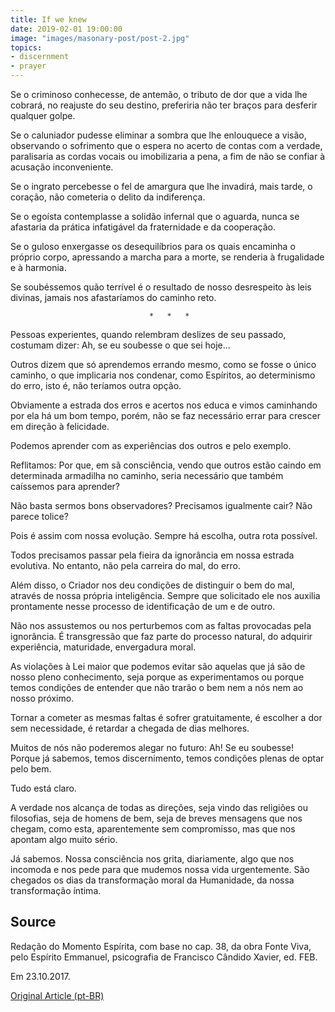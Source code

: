 ```yaml
---
title: If we knew
date: 2019-02-01 19:00:00
image: "images/masonary-post/post-2.jpg"
topics: 
- discernment
- prayer
---
```


Se o criminoso conhecesse, de antemão, o tributo de dor que a vida lhe cobrará,
no reajuste do seu destino, preferiria não ter braços para desferir qualquer
golpe.

Se o caluniador pudesse eliminar a sombra que lhe enlouquece a visão,
observando o sofrimento que o espera no acerto de contas com a verdade,
paralisaria as cordas vocais ou imobilizaria a pena, a fim de não se confiar à
acusação inconveniente.

Se o ingrato percebesse o fel de amargura que lhe invadirá, mais tarde, o
coração, não cometeria o delito da indiferença.

Se o egoísta contemplasse a solidão infernal que o aguarda, nunca se afastaria
da prática infatigável da fraternidade e da cooperação.

Se o guloso enxergasse os desequilíbrios para os quais encaminha o próprio
corpo, apressando a marcha para a morte, se renderia à frugalidade e à
harmonia.

Se soubéssemos quão terrível é o resultado de nosso desrespeito às leis
divinas, jamais nos afastaríamos do caminho reto.

                                   *   *   *

Pessoas experientes, quando relembram deslizes de seu passado, costumam dizer:
Ah, se eu soubesse o que sei hoje...

Outros dizem que só aprendemos errando mesmo, como se fosse o único caminho, o
que implicaria nos condenar, como Espíritos, ao determinismo do erro, isto é,
não teríamos outra opção.

Obviamente a estrada dos erros e acertos nos educa e vimos caminhando por ela
há um bom tempo, porém, não se faz necessário errar para crescer em direção à
felicidade.

Podemos aprender com as experiências dos outros e pelo exemplo.

Reflitamos: Por que, em sã consciência, vendo que outros estão caindo em
determinada armadilha no caminho, seria necessário que também caíssemos para
aprender?

Não basta sermos bons observadores? Precisamos igualmente cair? Não parece
tolice?

Pois é assim com nossa evolução. Sempre há escolha, outra rota possível.

Todos precisamos passar pela fieira da ignorância em nossa estrada evolutiva.
No entanto, não pela carreira do mal, do erro.

Além disso, o Criador nos deu condições de distinguir o bem do mal, através de
nossa própria inteligência. Sempre que solicitado ele nos auxilia prontamente
nesse processo de identificação de um e de outro.

Não nos assustemos ou nos perturbemos com as faltas provocadas pela ignorância.
É transgressão que faz parte do processo natural, do adquirir experiência,
maturidade, envergadura moral.

As violações à Lei maior que podemos evitar são aquelas que já são de nosso
pleno conhecimento, seja porque as experimentamos ou porque temos condições de
entender que não trarão o bem nem a nós nem ao nosso próximo.

Tornar a cometer as mesmas faltas é sofrer gratuitamente, é escolher a dor sem
necessidade, é retardar a chegada de dias melhores.

Muitos de nós não poderemos alegar no futuro: Ah! Se eu soubesse! Porque já
sabemos, temos discernimento, temos condições plenas de optar pelo bem.

Tudo está claro.

A verdade nos alcança de todas as direções, seja vindo das religiões ou
filosofias, seja de homens de bem, seja de breves mensagens que nos chegam,
como esta, aparentemente sem compromisso, mas que nos apontam algo muito sério.

Já sabemos. Nossa consciência nos grita, diariamente, algo que nos incomoda e
nos pede para que mudemos nossa vida urgentemente. São chegados os dias da
transformação moral da Humanidade, da nossa transformação íntima.

## Source
Redação do Momento Espírita, com base no
cap. 38, da obra Fonte Viva, pelo Espírito Emmanuel,
psicografia de Francisco Cândido Xavier, ed. FEB.

Em 23.10.2017.


[Original Article (pt-BR)](http://momento.com.br/pt/ler_texto.php?id=5244)
